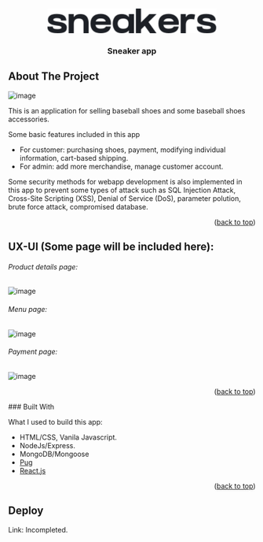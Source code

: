 <div id="top"></div>


<!-- PROJECT LOGO -->
<br />
<div align="center">
  
  <img src="/public/images/logo.svg" alt="Logo" height="50">

  <h3 align="center">Sneaker app</h3>

  
</div>




<!-- ABOUT THE PROJECT -->
## About The Project

![image](https://user-images.githubusercontent.com/82920386/159172521-c867ab99-fde1-4bac-8b0f-07df34037de1.png)


This is an application for selling baseball shoes and some baseball shoes accessories. 

Some basic features included in this app 
   + For customer: purchasing shoes, payment, modifying individual information, cart-based shipping.
   + For admin: add more merchandise, manage customer account.

Some security methods for webapp development is also implemented in this app to prevent some types of attack such as SQL Injection Attack, Cross-Site Scripting (XSS), Denial of Service (DoS), parameter polution, brute force attack, compromised database.

<p align="right">(<a href="#top">back to top</a>)</p>

## UX-UI (Some page will be included here):

###### Product details page:
![image](https://user-images.githubusercontent.com/82920386/159172708-fc36f1e9-c3ef-4074-9a1d-4ab47e82526a.png)


###### Menu page:
![image](https://user-images.githubusercontent.com/82920386/159172918-267a9a88-3458-4a76-b4e7-d90f4d675eab.png)



###### Payment page:
![image](https://user-images.githubusercontent.com/82920386/159173168-5c2e58e0-6855-4ad8-a5ff-318dfa6e1e27.png)



<p align="right">(<a href="#top">back to top</a>)</p>
### Built With

What I used to build this app:
* HTML/CSS, Vanila Javascript.
* NodeJs/Express.
* MongoDB/Mongoose
* [Pug](https://pugjs.org/)
* [React.js](https://reactjs.org/)

<p align="right">(<a href="#top">back to top</a>)</p>



<!-- CONTACT -->
<!-- ## Contact

Your Name - [@your_twitter](https://twitter.com/your_username) - email@example.com

Project Link: [https://github.com/your_username/repo_name](https://github.com/your_username/repo_name)

<p align="right">(<a href="#top">back to top</a>)</p> -->



<!-- ACKNOWLEDGMENTS -->
## Deploy
Link: Incompleted.

